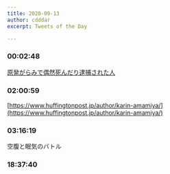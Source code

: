 ```yaml
---
title: 2020-09-13
author: cdddar
excerpt: Tweets of the Day

---
```


### 00:02:48

[原発がらみで偶然死んだり逮捕された人](https://monobook.org/wiki/%E5%8E%9F%E7%99%BA%E3%81%8C%E3%82%89%E3%81%BF%E3%81%A7%E5%81%B6%E7%84%B6%E6%AD%BB%E3%82%93%E3%81%A0%E3%82%8A%E9%80%AE%E6%8D%95%E3%81%95%E3%82%8C%E3%81%9F%E4%BA%BA)

### 02:00:59

[https://www.huffingtonpost.jp/author/karin-amamiya/](https://www.huffingtonpost.jp/author/karin-amamiya/)

### 03:16:19

空腹と眠気のバトル

### 18:37:40

<blockquote class="twitter-tweet"><p lang="ja" dir="ltr"></p><a href="https://twitter.com/ZenshinC/status/1305071640212942855?ref_src=twsrc%5Etfw"></a></blockquote><script async src="https://platform.twitter.com/widgets.js" charset="utf-8"></script>
